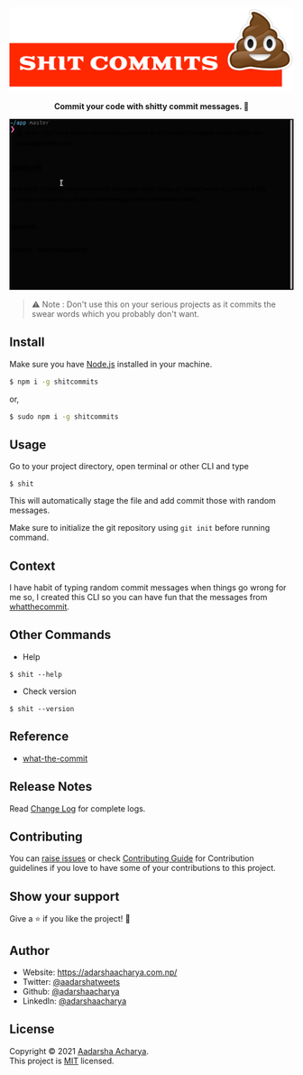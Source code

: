 <p align="center">
<img src="assets/logo.svg" alt="Logo" />
</p>

<p align="center">
<b>
   Commit your code with shitty commit messages. 💩 
   </b>
</b>

<p align="center">
<img src="assets/demo.gif" alt="demo">
</p>

> ⚠️ Note : Don't use this on your serious projects as it commits the swear words which you probably don't want.

## Install

Make sure you have [Node.js](https://nodejs.org/) installed in your machine.

```bash
$ npm i -g shitcommits
```

or,

```bash
$ sudo npm i -g shitcommits
```

## Usage

Go to your project directory, open terminal or other CLI and type

```
$ shit
```

This will automatically stage the file and add commit those with random messages.

Make sure to initialize the git repository using `git init` before running command.

## Context

I have habit of typing random commit messages when things go wrong for me so, I created this CLI so you can have fun that the messages from [whatthecommit](http://whatthecommit.com/).

## Other Commands

- Help

```
$ shit --help
```

- Check version

```shit
$ shit --version
```

## Reference

- [what-the-commit](https://www.npmjs.com/package/what-the-commit)

## Release Notes

Read [Change Log](CHANGELOG.md) for complete logs.

## Contributing

You can [raise issues](https://github.com/adarshaacharya/shitcommits/issues) or check [Contributing Guide](CONTRIBUTING.md) for Contribution guidelines if you love to have some of your contributions to this project.

## Show your support

Give a ⭐️ if you like the project! :tada:

## Author

- Website: <https://adarshaacharya.com.np/>
- Twitter: [@aadarshatweets](https://twitter.com/aadarshatweets)
- Github: [@adarshaacharya](https://github.com/adarshaacharya)
- LinkedIn: [@adarshaacharya](https://linkedin.com/in/adarshaacharya)

## License

Copyright © 2021 [Aadarsha Acharya](http://adarshaacharya.com.np/).<br />
This project is [MIT](https://github.com/adarshaacharya/shitcommits/blob/master/LICENSE) licensed.
